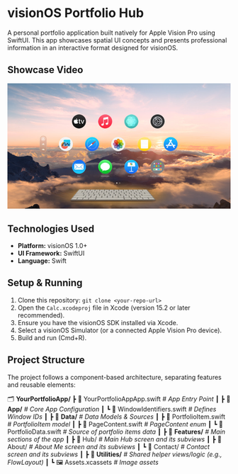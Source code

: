 # visionOS Portfolio Hub

A personal portfolio application built natively for Apple Vision Pro using SwiftUI. This app showcases spatial UI concepts and presents professional information in an interactive format designed for visionOS.

## Showcase Video

[![Portfolio Showcase](placeholder.jpg)](https://vimeo.com/1075860453/7ae129af4d?ts=0&share=copy)

## Technologies Used

*   **Platform:** visionOS 1.0+
*   **UI Framework:** SwiftUI
*   **Language:** Swift

## Setup & Running

1.  Clone this repository: `git clone <your-repo-url>`
2.  Open the `Calc.xcodeproj` file in Xcode (version 15.2 or later recommended).
3.  Ensure you have the visionOS SDK installed via Xcode.
4.  Select a visionOS Simulator (or a connected Apple Vision Pro device).
5.  Build and run (Cmd+R).

## Project Structure

The project follows a component-based architecture, separating features and reusable elements:

🗂️ **YourPortfolioApp/**
┣ 📄 YourPortfolioAppApp.swift       *# App Entry Point*
┃
┣ 📂 **App/**                      *# Core App Configuration*
┃   ┗ 📄 WindowIdentifiers.swift   *# Defines Window IDs*
┃
┣ 📂 **Data/**                     *# Data Models & Sources*
┃   ┣ 📄 PortfolioItem.swift       *# PortfolioItem model*
┃   ┣ 📄 PageContent.swift         *# PageContent enum*
┃   ┗ 📄 PortfolioData.swift       *# Source of portfolio items data*
┃
┣ 📂 **Features/**                 *# Main sections of the app*
┃   ┣ 📂 Hub/                      *# Main Hub screen and its subviews*
┃   ┣ 📂 About/                    *# About Me screen and its subviews*
┃   ┗ 📂 Contact/                  *# Contact screen and its subviews*
┃
┣ 📂 **Utilities/**                *# Shared helper views/logic (e.g., FlowLayout)*
┃
┗ 🖼️ Assets.xcassets               *# Image assets*
